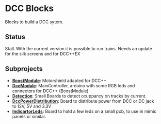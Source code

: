 # DCC Blocks
Blocks to build a DCC sytem.

## Status
Stall. With the current version it is possible to run trains. Needs an update for the silk screens and for DCC++EX

## Subprojects
* __[BoostModule](BoostModule)__: Motorshield adapted for DCC++
* __[DccModule](DccModule)__: MainController, arduino with some RGB leds and connectors for DCC++ (BoostModule)
* __[Detection](Detection)__: Small Boards to detect ocuppancy on tracks by current.
* __[DccPowerDistribution](DccPowerDistribution)__: Board to distribute power from DCC or DC jack to 12V, 5V and 3.3V
* __[IndicartorLeds](IndicartorLeds)__: Board to hold a few leds on a small pcb, to use in mimic panels or similar. 